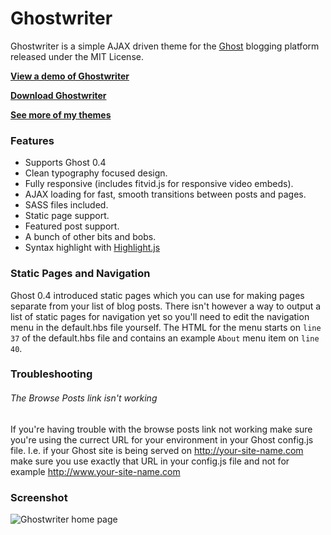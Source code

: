 # Ghostwriter

Ghostwriter is a simple AJAX driven theme for the [Ghost](http://github.com/tryghost/ghost/) blogging platform released under the MIT License.

**[View a demo of Ghostwriter](http://ghost.jollygoodthemes.com/ghostwriter/)**

**[Download Ghostwriter](https://github.com/roryg/ghostwriter/archive/master.zip)**

**[See more of my themes](http://jollygoodthemes.com)**

### Features

* Supports Ghost 0.4
* Clean typography focused design.
* Fully responsive (includes fitvid.js for responsive video embeds).
* AJAX loading for fast, smooth transitions between posts and pages.
* SASS files included.
* Static page support.
* Featured post support.
* A bunch of other bits and bobs.
* Syntax highlight with [Highlight.js](http://highlightjs.org)

### Static Pages and Navigation

Ghost 0.4 introduced static pages which you can use for making pages separate from your list of blog posts. There isn't however a way to output a list of static pages for navigation yet so you'll need to edit the navigation menu in the default.hbs file yourself. The HTML for the menu starts on `line 37` of the default.hbs file and contains an example `About` menu item on `line 40`.

### Troubleshooting

###### The Browse Posts link isn't working

If you're having trouble with the browse posts link not working make sure you're using the currect URL for your environment in your Ghost config.js file. I.e. if your Ghost site is being served on http://your-site-name.com make sure you use exactly that URL in your config.js file and not for example http://www.your-site-name.com

### Screenshot

![Ghostwriter home page](https://github.com/roryg/ghostwriter/blob/master/screenshot.png?raw=true)

